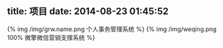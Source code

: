 title: 项目
date: 2014-08-23 01:45:52
---
{% img /img/grw.name.png 个人事务管理系统 %}
{% img /img/weqing.png 100% 微擎微信营销支撑系统 %}

